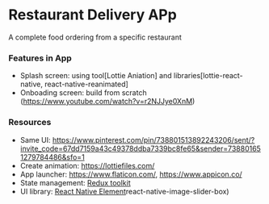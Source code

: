 # Restaurant Delivery APp

A complete food ordering from a specific restaurant


### Features in App

* Splash screen: using tool[Lottie Aniation] and libraries[lottie-react-native, react-native-reanimated]
* Onboading screen: build from scratch (https://www.youtube.com/watch?v=r2NJJye0XnM)


### Resources

* Same UI: https://www.pinterest.com/pin/738801513892243206/sent/?invite_code=67dd7159a43c49378ddba7339bc8fe65&sender=738801651279784486&sfo=1 
* Create animation: https://lottiefiles.com/ 
* App launcher: https://www.flaticon.com/, https://www.appicon.co/
* State management: [Redux toolkit](https://redux-toolkit.js.org/introduction/getting-started)
* UI library: [React Native Element](https://reactnativeelements.com/)react-native-image-slider-box)

